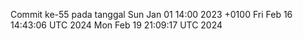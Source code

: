 Commit ke-55 pada tanggal Sun Jan 01 14:00 2023 +0100
Fri Feb 16 14:43:06 UTC 2024
Mon Feb 19 21:09:17 UTC 2024
